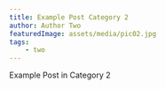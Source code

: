 ```yaml
---
title: Example Post Category 2
author: Author Two
featuredImage: assets/media/pic02.jpg
tags:
    - two
---
```


Example Post in Category 2